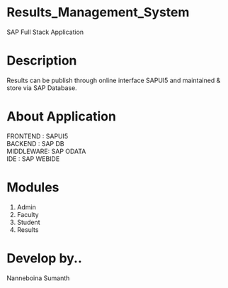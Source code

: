 # Results_Management_System
SAP Full Stack Application

# Description 
Results can be publish through online interface SAPUI5 and maintained & store via SAP Database.

# About Application
FRONTEND	:	SAPUI5<br/>
BACKEND	  :	SAP DB<br/>
MIDDLEWARE: SAP ODATA <br />
IDE       : SAP WEBIDE<br/>

# Modules
1) Admin
2) Faculty
3) Student
4) Results


# Develop by..
Nanneboina Sumanth
